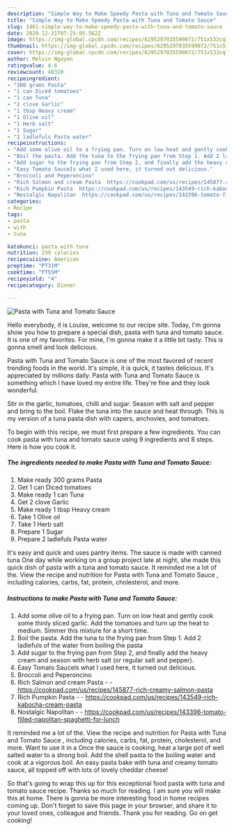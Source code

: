 ```yaml
---
description: "Simple Way to Make Speedy Pasta with Tuna and Tomato Sauce"
title: "Simple Way to Make Speedy Pasta with Tuna and Tomato Sauce"
slug: 1461-simple-way-to-make-speedy-pasta-with-tuna-and-tomato-sauce
date: 2020-12-31T07:25:05.562Z
image: https://img-global.cpcdn.com/recipes/6295297035599872/751x532cq70/pasta-with-tuna-and-tomato-sauce-recipe-main-photo.jpg
thumbnail: https://img-global.cpcdn.com/recipes/6295297035599872/751x532cq70/pasta-with-tuna-and-tomato-sauce-recipe-main-photo.jpg
cover: https://img-global.cpcdn.com/recipes/6295297035599872/751x532cq70/pasta-with-tuna-and-tomato-sauce-recipe-main-photo.jpg
author: Melvin Nguyen
ratingvalue: 4.6
reviewcount: 48320
recipeingredient:
- "300 grams Pasta"
- "1 can Diced tomatoes"
- "1 can Tuna"
- "2 clove Garlic"
- "1 tbsp Heavy cream"
- "1 Olive oil"
- "1 Herb salt"
- "1 Sugar"
- "2 ladlefuls Pasta water"
recipeinstructions:
- "Add some olive oil to a frying pan. Turn on low heat and gently cook some thinly sliced garlic. Add the tomatoes and turn up the heat to medium.  Simmer this mixture for a short time."
- "Boil the pasta. Add the tuna to the frying pan from Step 1. Add 2 ladlefuls of the water from boiling the pasta"
- "Add sugar to the frying pan from Step 2, and finally add the heavy cream and season with herb salt (or regular salt and pepper)."
- "Easy Tomato SauceIs what I used here, it turned out delicious."
- "Broccoli and Peperoncino"
- "Rich Salmon and cream Pasta  https://cookpad.com/us/recipes/145877-rich-creamy-salmon-pasta"
- "Rich Pumpkin Pasta  https://cookpad.com/us/recipes/143549-rich-kabocha-cream-pasta"
- "Nostalgic Napolitan  https://cookpad.com/us/recipes/143396-tomato-filled-napolitan-spaghetti-for-lunch"
categories:
- Recipe
tags:
- pasta
- with
- tuna

katakunci: pasta with tuna 
nutrition: 239 calories
recipecuisine: American
preptime: "PT31M"
cooktime: "PT55M"
recipeyield: "4"
recipecategory: Dinner

---
```



![Pasta with Tuna and Tomato Sauce](https://img-global.cpcdn.com/recipes/6295297035599872/751x532cq70/pasta-with-tuna-and-tomato-sauce-recipe-main-photo.jpg)

Hello everybody, it is Louise, welcome to our recipe site. Today, I'm gonna show you how to prepare a special dish, pasta with tuna and tomato sauce. It is one of my favorites. For mine, I'm gonna make it a little bit tasty. This is gonna smell and look delicious.

Pasta with Tuna and Tomato Sauce is one of the most favored of recent trending foods in the world. It's simple, it is quick, it tastes delicious. It's appreciated by millions daily. Pasta with Tuna and Tomato Sauce is something which I have loved my entire life. They're fine and they look wonderful.

Stir in the garlic, tomatoes, chilli and sugar. Season with salt and pepper and bring to the boil. Flake the tuna into the sauce and heat through. This is my version of a tuna pasta dish with capers, anchovies, and tomatoes.


To begin with this recipe, we must first prepare a few ingredients. You can cook pasta with tuna and tomato sauce using 9 ingredients and 8 steps. Here is how you cook it.

<!--inarticleads1-->

##### The ingredients needed to make Pasta with Tuna and Tomato Sauce:

1. Make ready 300 grams Pasta
1. Get 1 can Diced tomatoes
1. Make ready 1 can Tuna
1. Get 2 clove Garlic
1. Make ready 1 tbsp Heavy cream
1. Take 1 Olive oil
1. Take 1 Herb salt
1. Prepare 1 Sugar
1. Prepare 2 ladlefuls Pasta water


It&#39;s easy and quick and uses pantry items. The sauce is made with canned tuna One day while working on a group project late at night, she made this quick dish of pasta with a tuna and tomato sauce. It reminded me a lot of the. View the recipe and nutrition for Pasta with Tuna and Tomato Sauce , including calories, carbs, fat, protein, cholesterol, and more. 

<!--inarticleads2-->

##### Instructions to make Pasta with Tuna and Tomato Sauce:

1. Add some olive oil to a frying pan. Turn on low heat and gently cook some thinly sliced garlic. Add the tomatoes and turn up the heat to medium.  Simmer this mixture for a short time.
1. Boil the pasta. Add the tuna to the frying pan from Step 1. Add 2 ladlefuls of the water from boiling the pasta
1. Add sugar to the frying pan from Step 2, and finally add the heavy cream and season with herb salt (or regular salt and pepper).
1. Easy Tomato SauceIs what I used here, it turned out delicious.
1. Broccoli and Peperoncino
1. Rich Salmon and cream Pasta -  - https://cookpad.com/us/recipes/145877-rich-creamy-salmon-pasta
1. Rich Pumpkin Pasta -  - https://cookpad.com/us/recipes/143549-rich-kabocha-cream-pasta
1. Nostalgic Napolitan -  - https://cookpad.com/us/recipes/143396-tomato-filled-napolitan-spaghetti-for-lunch


It reminded me a lot of the. View the recipe and nutrition for Pasta with Tuna and Tomato Sauce , including calories, carbs, fat, protein, cholesterol, and more. Want to use it in a Once the sauce is cooking, heat a large pot of well salted water to a strong boil. Add the shell pasta to the boiling water and cook at a vigorous boil. An easy pasta bake with tuna and creamy tomato sauce, all topped off with lots of lovely cheddar cheese! 

So that's going to wrap this up for this exceptional food pasta with tuna and tomato sauce recipe. Thanks so much for reading. I am sure you will make this at home. There is gonna be more interesting food in home recipes coming up. Don't forget to save this page in your browser, and share it to your loved ones, colleague and friends. Thank you for reading. Go on get cooking!
